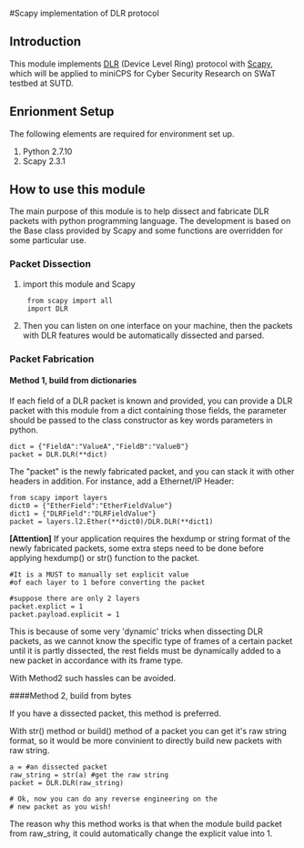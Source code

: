 #Scapy implementation of DLR protocol

## Introduction
This module implements [DLR](http://www.iebmedia.com/index.php?id=6113&parentid=63&themeid=255&showdetail=true) (Device Level Ring) protocol with [Scapy](http://www.secdev.org/projects/scapy/doc/usage.html), which will be applied to miniCPS for Cyber Security Research on SWaT testbed at SUTD.

## Enrionment Setup
The following elements are required for environment set up.

1. Python 2.7.10
2. Scapy 2.3.1

## How to use this module
The main purpose of this module is to help dissect and fabricate DLR packets with python programming language. The development is based on the Base class provided by Scapy and some functions are overridden for some particular use.

### Packet Dissection
1. import this module and Scapy

		from scapy import all
		import DLR
2. Then you can listen on one interface on your machine, then the packets with DLR features would be automatically dissected and parsed.

### Packet Fabrication
#### Method 1, build from dictionaries

If each field of a DLR packet is known and provided, you can provide a DLR packet with this module from a dict containing those fields, the parameter should be passed to the class constructor as key words parameters in python.

	dict = {"FieldA":"ValueA","FieldB":"ValueB"}
	packet = DLR.DLR(**dict)

The "packet" is the newly fabricated packet, and you can stack it with other headers in addition. For instance, add a Ethernet/IP Header:

	from scapy import layers
	dict0 = {"EtherField":"EtherFieldValue"}
	dict1 = {"DLRField":"DLRFieldValue"}
	packet = layers.l2.Ether(**dict0)/DLR.DLR(**dict1)

**[Attention]** If your application requires the hexdump or string format of the newly fabricated packets, some extra steps need to be done before applying hexdump() or str() function to the packet.

	#It is a MUST to manually set explicit value
	#of each layer to 1 before converting the packet
	
	#suppose there are only 2 layers
	packet.explict = 1
	packet.payload.explicit = 1
	
This is because of some very 'dynamic' tricks when dissecting DLR packets, as we cannot know the specific type of frames of a certain packet until it is partly dissected, the rest fields must be dynamically added to a new packet in accordance with its frame type.

With Method2 such hassles can be avoided.

####Method 2, build from bytes

If you have a dissected packet, this method is preferred.

With str() method or build() method of a packet you can get it's raw string format, so it would be more convinient to directly build new packets with raw string.

	a = #an dissected packet
	raw_string = str(a) #get the raw string
	packet = DLR.DLR(raw_string)
	
	# Ok, now you can do any reverse engineering on the 
	# new packet as you wish!

The reason why this method works is that when the module build packet from raw_string, it could automatically change the explicit value into 1.
	